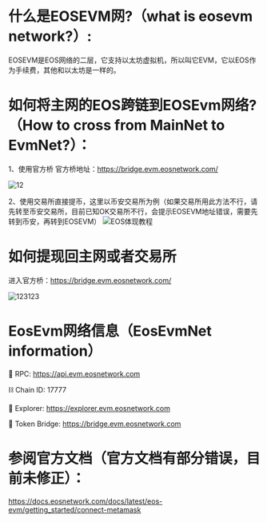 # 什么是EOSEVM网?（what is eosevm network?）:
EOSEVM是EOS网络的二层，它支持以太坊虚拟机，所以叫它EVM，它以EOS作为手续费，其他和以太坊是一样的。

# 如何将主网的EOS跨链到EOSEvm网络?（How to cross from MainNet to EvmNet?）：

1、使用官方桥
官方桥地址：https://bridge.evm.eosnetwork.com/

![12](https://user-images.githubusercontent.com/97346630/234009651-c2434bcb-63cb-4c08-a06b-4b030064da73.jpg)

2、使用交易所直接提币，这里以币安交易所为例（如果交易所用此方法不行，请先转至币安交易所，目前已知OK交易所不行，会提示EOSEVM地址错误，需要先转到币安，再转到EOSEVM）
![EOS体现教程](https://user-images.githubusercontent.com/97346630/232079721-0995ecde-9804-4490-a8e7-c52f4e493838.jpg)


# 如何提现回主网或者交易所

进入官方桥：https://bridge.evm.eosnetwork.com/


![123123](https://user-images.githubusercontent.com/97346630/232201216-6141a67a-3fea-4d9e-852c-d61a67f11423.png)

# EosEvm网络信息（EosEvmNet information）

📱 RPC: https://api.evm.eosnetwork.com 

⛓️ Chain ID: 17777 

🔎 Explorer: https://explorer.evm.eosnetwork.com 

🌉 Token Bridge: https://bridge.evm.eosnetwork.com 

# 参阅官方文档（官方文档有部分错误，目前未修正）：
https://docs.eosnetwork.com/docs/latest/eos-evm/getting_started/connect-metamask
